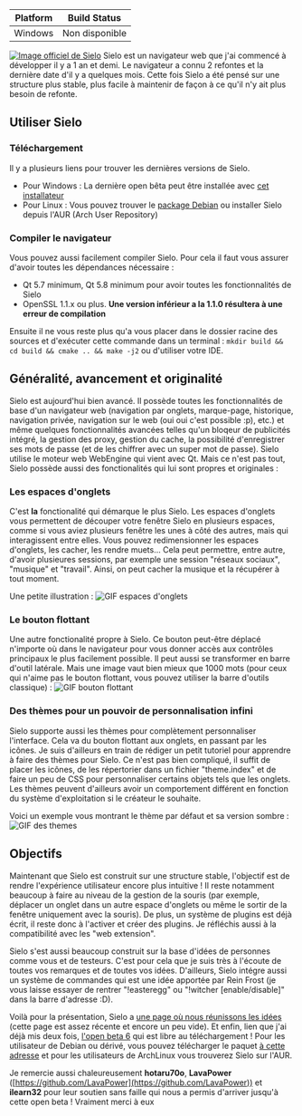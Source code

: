 
Platform | Build Status
------------ | -------------
Windows | Non disponible

[![Image officiel de Sielo](https://www.feldrise.com/Sielo/official-sielo.png)](https://www.feldrise.com/Sielo/sielo_setup_1.7.10.exe)
Sielo est un navigateur web que j'ai commencé à développer il y a 1 an et demi. Le navigateur a connu 2 refontes et la dernière date d'il y a quelques mois. Cette fois Sielo a été pensé sur une structure plus stable, plus facile à maintenir de façon à ce qu'il n'y ait plus besoin de refonte.
## Utiliser Sielo 
### Téléchargement
Il y a plusieurs liens pour trouver les dernières versions de Sielo.
 - Pour Windows : La dernière open bêta peut être installée avec [cet installateur](https://feldrise.com/Sielo/sielo_setup_1.8.12.exe)
 - Pour Linux : Vous pouvez trouver le [package Debian](https://feldrise.com/Sielo/Linux/sielo-browser.deb) ou installer Sielo depuis l'AUR (Arch User Repository)
### Compiler le navigateur
Vous pouvez aussi facilement compiler Sielo. Pour cela il faut vous assurer d'avoir toutes les dépendances nécessaire : 
 - Qt 5.7 minimum, Qt 5.8 minimum pour avoir toutes les fonctionnalités de Sielo
 - OpenSSL 1.1.x ou plus. **Une version inférieur a la 1.1.0 résultera à une erreur de compilation**
 
Ensuite il ne vous reste plus qu'a vous placer dans le dossier racine des sources et d'exécuter cette commande dans un terminal : `mkdir build && cd build && cmake .. && make -j2` ou d'utiliser votre IDE.

## Généralité, avancement et originalité
Sielo est aujourd'hui bien avancé. Il possède toutes les fonctionnalités de base d'un navigateur web (navigation par onglets, marque-page, historique, navigation privée, navigation sur le web (oui oui c'est possible :p), etc.) et même quelques fonctionnalités avancées telles qu'un bloqeur de publicités intégré, la gestion des proxy, gestion du cache, la possibilité d'enregistrer ses mots de passe (et de les chiffrer avec un super mot de passe). Sielo utilise le moteur web WebEngine qui vient avec Qt. Mais ce n'est pas tout, Sielo possède aussi des fonctionalités qui lui sont propres et originales : 
### Les espaces d'onglets
C'est **la** fonctionalité qui démarque le plus Sielo. Les espaces d'onglets vous permettent de découper votre fenêtre Sielo en plusieurs espaces, comme si vous aviez plusieurs fenêtre les unes à côté des autres, mais qui interagissent entre elles. Vous pouvez redimensionner les espaces d'onglets, les cacher, les rendre muets... Cela peut permettre, entre autre, d'avoir plusieures sessions, par exemple une session "réseaux sociaux", "musique" et "travail". Ainsi, on peut cacher la musique et la récupérer à tout moment.

Une petite illustration :
![GIF espaces d'onglets](https://www.feldrise.com/Sielo/tabs-space.gif)
### Le bouton flottant
Une autre fonctionalité propre à Sielo. Ce bouton peut-être déplacé n'importe où dans le navigateur pour vous donner accès aux contrôles principaux le plus facilement possible. Il peut aussi se transformer en barre d'outil latérale. Mais une image vaut bien mieux que 1000 mots (pour ceux qui n'aime pas le bouton flottant, vous pouvez utiliser la barre d'outils classique) :
![GIF bouton flottant](https://www.feldrise.com/Sielo/floating-button.gif)
### Des thèmes pour un pouvoir de personnalisation infini
Sielo supporte aussi les thèmes pour complètement personnaliser l'interface. Cela va du bouton flottant aux onglets, en passant par les icônes. Je suis d'ailleurs en train de rédiger un petit tutoriel pour apprendre à faire des thèmes pour Sielo. Ce n'est pas bien compliqué, il suffit de placer les icônes, de les répertorier dans un fichier "theme.index" et de faire un peu de CSS pour personnaliser certains objets tels que les onglets. Les thèmes peuvent d'ailleurs avoir un comportement différent en fonction du système d'exploitation si le créateur le souhaite.

Voici un exemple vous montrant le thème par défaut et sa version sombre :
![GIF des themes](https://www.feldrise.com/Sielo/themes.gif)
## Objectifs
Maintenant que Sielo est construit sur une structure stable, l'objectif est de rendre l'expérience utilisateur encore plus intuitive ! Il reste notamment beaucoup à faire au niveau de la gestion de la souris (par exemple, déplacer un onglet dans un autre espace d'onglets ou même le sortir de la fenêtre uniquement avec la souris). De plus, un système de plugins est déjà écrit, il reste donc à l'activer et créer des plugins. Je réfléchis aussi à la compatibilité avec les "web extension". 

Sielo s'est aussi beaucoup construit sur la base d'idées de personnes comme vous et de testeurs. C'est pour cela que je suis très à l'écoute de toutes vos remarques et de toutes vos idées. D'ailleurs, Sielo intégre aussi un système de commandes qui est une idée apportée par Rein Frost (je vous laisse essayer de rentrer "!easteregg" ou "!witcher [enable/disable]" dans la barre d'adresse :D).

Voilà pour la présentation, Sielo a [une page où nous réunissons les idées](https://padlet.com/feldrise/j82miccj6zpb) (cette page est assez récente et encore un peu vide). Et enfin, lien que j'ai déjà mis deux fois, [l'open beta 6](https://www.feldrise.com/Sielo/sielo_setup_1.8.12.exe) qui est libre au téléchargement ! Pour les utilisateur de Debian ou dérivé, vous pouvez télécharger le paquet [à cette adresse](https://www.feldrise.com/Sielo/Linux/sielo-browser.deb) et pour les utilisateurs de ArchLinux vous trouverez Sielo sur l'AUR.

Je remercie aussi chaleureusement **hotaru70o**, **LavaPower** ([https://github.com/LavaPower](https://github.com/LavaPower)) et **ilearn32** pour leur soutien sans faille qui nous a permis d'arriver jusqu'à cette open beta ! Vraiment merci à eux
